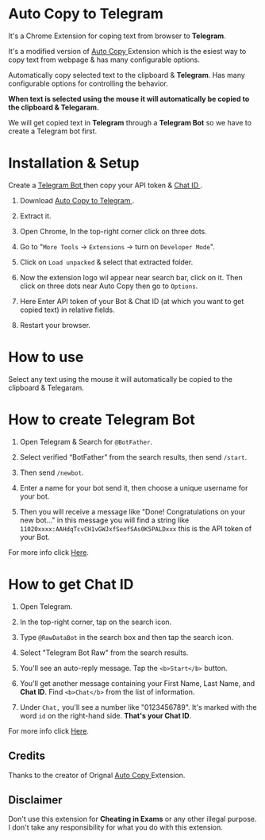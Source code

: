 # Auto Copy to Telegram

It's a Chrome Extension for coping text from browser to <b>Telegram</b>.

It's a modified version of <a target="_blank" href="https://chrome.google.com/webstore/detail/auto-copy/bijpdibkloghppkbmhcklkogpjaenfkg"> Auto Copy </a> Extension which is the esiest way to copy text from webpage & has many configurable options.

Automatically copy selected text to the clipboard & <b> Telegram</b>. Has many configurable options for controlling the behavior.

<b> When text is selected using the mouse it will automatically be copied to the clipboard & Telegaram.</b> 

We will get copied text in <b>Telegram</b> through a <b>Telegram Bot</b> so we have to create a Telegram bot first.


# Installation & Setup


Create a <a target="_blank" href="https://github.com/Eviltr0N/Auto-Copy-to-Telegram#How-to-create-Telegram-Bot"> Telegram Bot </a> then copy your API token & <a target="_blank" href="https://github.com/Eviltr0N/Auto-Copy-to-Telegram#How-to-get-Chat-ID"> Chat ID </a> .  

1. Download <a target="_blank" href="https://github.com/Eviltr0N/Auto-Copy-to-Telegram/releases/tag/v1.0/download/Auto_Copy_to_Telegram.zip"> Auto Copy to Telegram <a>.

2. Extract it.

3. Open Chrome, In the top-right corner click on three dots.

4. Go to "``More Tools`` -> ``Extensions`` -> turn on ``Developer Mode``".

5. Click on ``Load unpacked`` & select that extracted folder.

6. Now the extension logo wil appear near search bar, click on it. Then click on three dots near Auto Copy then go to ``Options``.

7. Here Enter API token of your Bot & Chat ID (at which you want to get copied text) in relative fields.

8. Restart your browser.


# How to use

 Select any text using the mouse it will automatically be copied to the clipboard & Telegaram.


# How to create Telegram Bot 


1. Open Telegram & Search for ``@BotFather``.

2. Select verified “BotFather” from the search results, then send ``/start``.

3. Then send ``/newbot``.

4. Enter a name for your bot send it, then choose a unique username for your bot.

5. Then you will receive a message like "Done! Congratulations on your new bot..." in this message you will find a string like ``11020xxxx:AAHdqTcvCH1vGWJxfSeofSAs0K5PALDxxx`` this is the API token of your Bot.

For more info click <a href="https://core.telegram.org/bots#6-botfather"> Here</a>.


# How to get Chat ID


1. Open Telegram.

2. In the top-right corner, tap on the search icon.

3. Type ``@RawDataBot`` in the search box and then tap the search icon.

4. Select "Telegram Bot Raw" from the search results.

5. You'll see an auto-reply message. Tap the ``<b>Start</b>`` button.

6. You'll get another message containing your First Name, Last Name, and <b>Chat ID</b>. Find ``<b>Chat</b>`` from the list of information.

7. Under ``Chat,`` you'll see a number like "0123456789". It's marked with the word ``id`` on the right-hand side. <b>That's your Chat ID</b>.

For more info click <a href="https://stackoverflow.com/questions/32423837/"> Here</a>.

## Credits

Thanks to the creator of Orignal <a href="https://chrome.google.com/webstore/detail/auto-copy/bijpdibkloghppkbmhcklkogpjaenfkg"> Auto Copy </a> Extension.


## Disclaimer

Don't use this extension for <b>Cheating in Exams</b> or any other illegal purpose. I don't take any responsibility for what you do with this extension.
